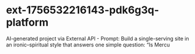 # ext-1756532216143-pdk6g3q-platform
AI-generated project via External API - Prompt: Build a single-serving site in an ironic–spiritual style that answers one simple question: “Is Mercu
